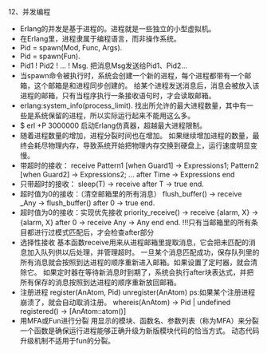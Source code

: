 12、并发编程
 - Erlang的并发是基于进程的。进程就是一些独立的小型虚拟机。
 - 在Erlang里，进程隶属于编程语言，而非操作系统。
 - Pid = spawn(Mod, Func, Args).
 - Pid = spawn(Fun).
 - Pid1 ! Pid2 ! ... ! Msg.
    把消息Msg发送给Pid1、Pid2...
 - 当spawn命令被执行时，系统会创建一个新的进程，每个进程都带有一个邮箱，这个邮箱是和进程同步创建的。
    给某个进程发送消息后，消息会被放入该进程的邮箱，只有当程序执行一条接收语句时，才会读取邮箱。
 - erlang:system_info(process_limit).
    找出所允许的最大进程数量，其中有一些是系统保留的进程，所以实际运行起来不能用这么多。
 - $ erl +P 3000000
    启动Erlang仿真器，超越最大进程限制。
 - 随着进程数量的增加，进程分裂时间也在增加。
    如果继续增加进程的数量，最终会耗尽物理内存，导致系统开始把物理内存交换到硬盘上，运行速度明显变慢。
 - 带超时的接收：
    receive
        Pattern1 [when Guard1] ->
            Expressions1;
        Pattern2 [when Guard2] ->
            Expressions2;
        ...
    after Time ->
        Expressions
    end
 - 只带超时的接收：
    sleep(T) ->
        receive
        after T ->
            true
        end.
 - 超时值为0的接收：（清空邮箱里的所有消息）
    flush_buffer() ->
        receive
            _Any ->
                flush_buffer()
        after 0 ->
            true
        end.
 - 超时值为0的接收：实现优先接收
    priority_receive() ->
        receive
            {alarm, X} ->
                {alarm, X}
        after 0 ->
            receive
                Any ->
                    Any
            end
        end.
    !!!只有当邮箱里的所有条目都进行过模式匹配后，才会检查after部分
 - 选择性接收
    基本函数receive用来从进程邮箱里提取消息，它会把未匹配的消息加入队列供以后处理，并管理超时。
    一旦某个消息匹配成功，保存队列里的所有消息就会按照到达进程的顺序重新进入邮箱。如果设置了定时器，就会清除它。
    如果定时器在等待新消息时到期了，系统会执行after块表达式，并把所有保存的消息按照到达进程的顺序重新放回邮箱。
 - 注册进程
    register(AnAtom, Pid)
    unregister(AnAtom) ps:如果某个注册进程崩溃了，就会自动取消注册。
    whereis(AnAtom) -> Pid | undefined
    registered() -> [AnAtom::atom()]
 - 用MFA或Fun进行分裂
    用显示的模块、函数名、参数列表（称为MFA）来分裂一个函数是确保运行进程能够正确升级为新版模块代码的恰当方式。
    动态代码升级机制不适用于fun的分裂。
    